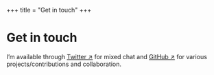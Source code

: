 +++
title = "Get in touch"
+++

<h1 class="title">
    Get in touch
</h1>

I’m available through <a href="https://twitter.com/jqiye" target="_blank">Twitter ↗</a> for mixed chat and <a href="https://github.com/jesse-c" target="_blank">GitHub ↗</a> for various projects/contributions and collaboration</a>.
